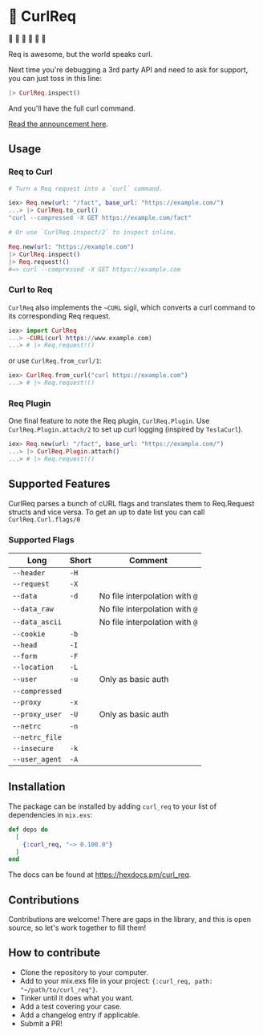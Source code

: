# 🥌 CurlReq  

🥌 🥌 🥌 🥌 🥌 🥌

Req is awesome, but the world speaks curl.

Next time you're debugging a 3rd party API and need to ask for support, you can just toss in this line:

```elixir
|> CurlReq.inspect()
```

And you'll have the full curl command.

[Read the announcement here](https://codecodeship.com/blog/2024-06-03-curl_req).

## Usage

### Req to Curl
```elixir
# Turn a Req request into a `curl` command.

iex> Req.new(url: "/fact", base_url: "https://example.com/")
...> |> CurlReq.to_curl()
"curl --compressed -X GET https://example.com/fact" 

# Or use `CurlReq.inspect/2` to inspect inline.

Req.new(url: "https://example.com")
|> CurlReq.inspect()
|> Req.request!()
#=> curl --compressed -X GET https://example.com
```

### Curl to Req

`CurlReq` also implements the `~CURL` sigil, which converts a curl command to its corresponding Req request.

```elixir
iex> import CurlReq
...> ~CURL(curl https://www.example.com)
...> # |> Req.request!()

```

or use `CurlReq.from_curl/1`:
```elixir
iex> CurlReq.from_curl("curl https://example.com")
...> # |> Req.request!()

```

### Req Plugin

One final feature to note the Req plugin, `CurlReq.Plugin`. Use `CurlReq.Plugin.attach/2` to set up curl logging (inspired by `TeslaCurl`).

```elixir
iex> Req.new(url: "/fact", base_url: "https://example.com/")
...> |> CurlReq.Plugin.attach()
...> # |> Req.request!()

```

## Supported Features

CurlReq parses a bunch of cURL flags and translates them to Req.Request structs and vice versa. To get an up to date list you can call `CurlReq.Curl.flags/0`

### Supported Flags

| Long         | Short | Comment |
| ---          | --- | --- |
| `--header`     | `-H` | |
| `--request`    | `-X` | |
| `--data`       | `-d` |  No file interpolation with `@`|
| `--data_raw`   |      | No file interpolation with `@`|
| `--data_ascii` |      | No file interpolation with `@`|
| `--cookie`     | `-b` | |
| `--head`       | `-I` | |
| `--form`       | `-F` | |
| `--location`   | `-L` | |
| `--user`       | `-u` |  Only as basic auth |
| `--compressed` |      | |
| `--proxy`      | `-x` | |
| `--proxy_user` | `-U` |  Only as basic auth |
| `--netrc`      | `-n` | |
| `--netrc_file` |      | |
| `--insecure`   | `-k` | |
| `--user_agent` | `-A` | |

## Installation

The package can be installed
by adding `curl_req` to your list of dependencies in `mix.exs`:

```elixir
def deps do
  [
    {:curl_req, "~> 0.100.0"}
  ]
end
```

The docs can be found at <https://hexdocs.pm/curl_req>.

## Contributions

Contributions are welcome! There are gaps in the library, and this is open source, so let's work together to fill them!

## How to contribute

- Clone the repository to your computer.
- Add to your mix.exs file in your project: `{:curl_req, path: "~/path/to/curl_req"}`.
- Tinker until it does what you want.
- Add a test covering your case.
- Add a changelog entry if applicable.
- Submit a PR!
